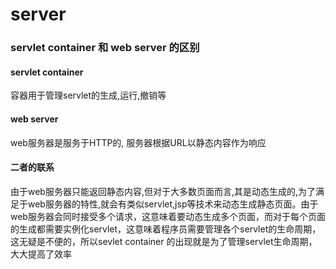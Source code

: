 # server
### servlet container 和 web server 的区别
#### servlet container
容器用于管理servlet的生成,运行,撤销等
#### web server 
web服务器是服务于HTTP的, 服务器根据URL以静态内容作为响应
#### 二者的联系
由于web服务器只能返回静态内容,但对于大多数页面而言,其是动态生成的,为了满足于web服务器的特性,就会有类似servlet,jsp等技术来动态生成静态页面。由于web服务器会同时接受多个请求，这意味着要动态生成多个页面，而对于每个页面的生成都需要实例化servlet，这意味着程序员需要管理各个servlet的生命周期，这无疑是不便的，所以sevlet container 的出现就是为了管理servlet生命周期，大大提高了效率
